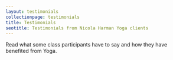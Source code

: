 ```yaml
---
layout: testimonials
collectionpage: testimonials
title: Testimonials
seotitle: Testimonials from Nicola Harman Yoga clients
---
```

Read what some class participants have to say and how they have benefited from Yoga.